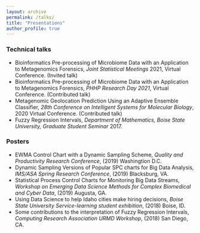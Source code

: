 ```yaml
---
layout: archive
permalink: /talks/
title: "Presentations"
author_profile: true
---
```


### Technical talks

- Bioinformatics Pre-processing of Microbiome Data with an Application to Metagenomics Forensics, *Joint Statistical Meetings* 2021, Virtual Conference. (Invited talk)
- Bioinformatics Pre-processing of Microbiome Data with an Application to Metagenomics Forensics, *PHHP Research Day 2021*, Virtual Conference. (Contributed talk)
- Metagenomic Geolocation Prediction Using an Adaptive Ensemble Classifier, *28th Conference on Intelligent Systems for Molecular Biology*, 2020 Virtual Conference. (Contributed talk)
- Fuzzy Regression Intervals, *Department of Mathematics, Boise State University, Graduate Student Seminar* 2017.

### Posters

- EWMA Control Chart with a Dynamic Sampling Scheme, *Quality and Productivity Research Conference*, (2019) Washingtion D.C.
- Dynamic Sampling Versions of Popular SPC charts for Big Data Analysis, *IMS/ASA Spring Research Conference*, (2019) Blacksburg, VA.
- Statistical Process Control Charts for Monitoring Big Data Streams, *Workshop on Emerging Data Science Methods for Complex Biomedical and Cyber Data*, (2019) Augusta, GA.
- Using Data Science to help Idaho cities make hiring decisions, *Boise State University Service-learning student exhibition*, (2018) Boise, ID.
- Some contributions to the interpretation of Fuzzy Regression Intervals, *Computing Research Association URMD Workshop*, (2018) San Diego, CA.
